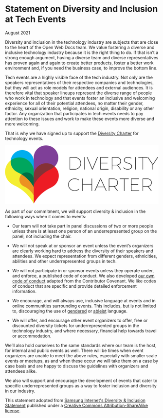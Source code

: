 # Statement on Diversity and Inclusion at Tech Events

August 2021

Diversity and inclusion in the technology industry are subjects that are close to the heart of the Open Web Docs team. We value fostering a diverse and inclusive technology industry because it is the right thing to do. If that isn’t a strong enough argument, having a diverse team and diverse representatives has proven again and again to create better products, foster a better work environment and, if you need the business case, to improve the bottom line.

Tech events are a highly visible face of the tech industry. Not only are the speakers representatives of their respective companies and technologies, but they will act as role models for attendees and external audiences. It is therefore vital that speaker lineups represent the diverse range of people who work in technology and that events foster an inclusive and welcoming experience for all of their potential attendees, no matter their gender, ethnicity, sexual orientation, religion, national origin, disability or any other factor. Any organization that participates in tech events needs to pay attention to these issues and work to make these events more diverse and more welcoming.

That is why we have signed up to support the [Diversity 
Charter](https://diversitycharter.org) for technology events.

!["Diversity Charter logo"](diversitycharter-horizontal.png)

As part of our commitment, we will support diversity & inclusion in the following ways when it comes to events:

- Our team will not take part in panel discussions of two or more people unless there is at least one person of an underrepresented group on the panel, not including the chair.

- We will not speak at or sponsor an event unless the event’s organizers are clearly working hard to address the diversity of their speakers and attendees. We expect representation from different genders, ethnicities, abilities and other underrepresented groups in tech.

- We will not participate in or sponsor events unless they operate under, and enforce, a published code of conduct. We also developed [our own code of conduct](code_of_conduct.md) adapted from the Contributor Covenant. We like codes of conduct that are specific and provide detailed enforcement information.

- We encourage, and will always use, inclusive language at events and in online communities surrounding events. This includes, but is not limited to, discouraging the use of [gendered](https://writingcenter.unc.edu/tips-and-tools/gender-inclusive-language/) or [ableist](https://www.autistichoya.com/p/ableist-words-and-terms-to-avoid.html) language.

- We will offer, and encourage other event organizers to offer, free or discounted diversity tickets for underrepresented groups in the technology industry, and where necessary, financial help towards travel or accommodation.

We’ll also hold ourselves to the same standards where our team is the host, for internal and public events as well. There will be times when event organizers are unable to meet the above rules, especially with smaller scale events or meetups, as and when these occur we will take them on a case by case basis and are happy to discuss the guidelines with organizers and attendees alike.

We also will support and encourage the development of events that cater to specific underrepresented groups as a way to foster inclusion and diversity in our industry. 

This statement adopted from [Samsung Internet's Diversity & Inclusion Statement](https://developer.samsung.com/internet/diversity-inclusion.html) published under a [Creative Commons Attribution-ShareAlike license](https://creativecommons.org/licenses/by-sa/4.0/).